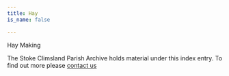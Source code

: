 ```yaml
---
title: Hay
is_name: false

---
```


Hay Making


The Stoke Climsland Parish Archive holds material under this index entry. To find out more please [contact us](/contact/)
